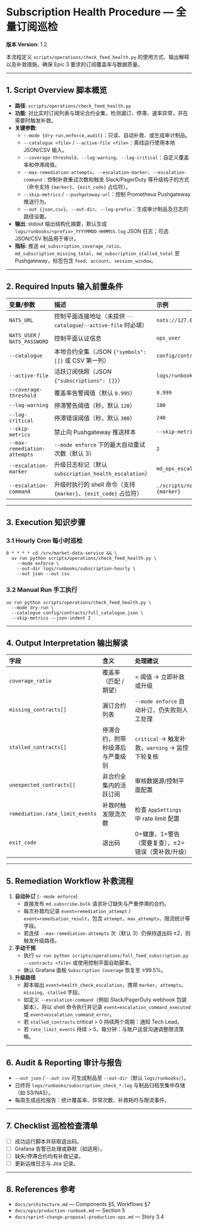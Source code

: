 # Subscription Health Procedure — 全量订阅巡检

**版本 Version:** 1.2

本流程定义 `scripts/operations/check_feed_health.py` 的使用方式、输出解释以及补救措施，确保 Epic 3 要求的订阅覆盖率与数据质量。

---

## 1. Script Overview 脚本概览

- **路径**: `scripts/operations/check_feed_health.py`
- **功能**: 对比实时订阅列表与理论合约全集，检测漏订、停滞、速率异常，并在需要时触发补救。
- **关键参数**:
  - `--mode {dry-run,enforce,audit}`：只读、自动补救、或生成审计制品。
  - `--catalogue <file>` / `--active-file <file>`：离线运行使用本地 JSON/CSV 输入。
  - `--coverage-threshold`、`--lag-warning`、`--lag-critical`：自定义覆盖率和停滞阈值。
  - `--max-remediation-attempts`、`--escalation-marker`、`--escalation-command`：控制补救重试次数和触发 Slack/PagerDuty 等升级钩子的方式（命令支持 `{marker}`、`{exit_code}` 占位符）。
  - `--skip-metrics` / `--pushgateway-url`：控制 Prometheus Pushgateway 推送行为。
  - `--out {json,csv}`、`--out-dir`、`--log-prefix`：生成审计制品及日志的路径设置。
- **输出**: stdout 输出结构化摘要，默认生成 `logs/runbooks/<prefix>_YYYYMMDD-HHMMSS.log` JSON 日志；可选 JSON/CSV 制品用于审计。
- **指标**: 推送 `md_subscription_coverage_ratio`、`md_subscription_missing_total`、`md_subscription_stalled_total` 至 Pushgateway，标签包含 `feed`、`account`、`session_window`。

---

## 2. Required Inputs 输入前置条件

| 变量/参数 | 描述 | 示例 |
| :--- | :--- | :--- |
| `NATS_URL` | 控制平面连接地址（未提供 `--catalogue`/`--active-file` 时必填） | `nats://127.0.0.1:4222` |
| `NATS_USER` / `NATS_PASSWORD` | 控制平面认证信息 | `ops_user` |
| `--catalogue` | 本地合约全集（JSON `{"symbols": []}` 或 CSV 第一列） | `config/contracts/full_catalogue.json` |
| `--active-file` | 活跃订阅快照（JSON `{"subscriptions": []}`） | `logs/runbooks/subscriptions_live.json` |
| `--coverage-threshold` | 覆盖率告警阈值（默认 `0.995`） | `0.999` |
| `--lag-warning` | 停滞警告阈值（秒，默认 `120`） | `180` |
| `--lag-critical` | 停滞错误阈值（秒，默认 `300`） | `240` |
| `--skip-metrics` | 禁止向 Pushgateway 推送样本 | `--skip-metrics` |
| `--max-remediation-attempts` | `--mode enforce` 下的最大自动重试次数（默认 3） | `2` |
| `--escalation-marker` | 升级日志标记（默认 `subscription_health_escalation`） | `md_ops_escalation` |
| `--escalation-command` | 升级时执行的 shell 命令（支持 `{marker}`、`{exit_code}` 占位符） | `./scripts/notify_slack.sh --tag {marker}` |

---

## 3. Execution 知识步骤

### 3.1 Hourly Cron 每小时巡检

```
0 * * * * cd /srv/market-data-service && \
  uv run python scripts/operations/check_feed_health.py \
    --mode enforce \
    --out-dir logs/runbooks/subscription-hourly \
    --out json --out csv
```

### 3.2 Manual Run 手工执行

```
uv run python scripts/operations/check_feed_health.py \
  --mode dry-run \
  --catalogue config/contracts/full_catalogue.json \
  --skip-metrics --json-indent 2
```

---

## 4. Output Interpretation 输出解读

| 字段 | 含义 | 处理建议 |
| :--- | :--- | :--- |
| `coverage_ratio` | 覆盖率（匹配 / 期望） | < 阈值 → 立即补救或升级 |
| `missing_contracts[]` | 漏订合约列表 | `--mode enforce` 自动补订，仍失败则人工处理 |
| `stalled_contracts[]` | 停滞合约，附带秒级滞后与严重级别 | `critical` → 触发补救，`warning` → 监控下轮复核 |
| `unexpected_contracts[]` | 非合约全集内的活跃订阅 | 审核数据源/控制平面配置 |
| `remediation.rate_limit_events` | 补救时触发限流次数 | 检查 `AppSettings` 中 rate limit 配置 |
| `exit_code` | 退出码 | 0=健康，1=警告（需要复查），≥2=错误（需补救/升级） |

---

## 5. Remediation Workflow 补救流程

1. **自动补订** (`--mode enforce`)
   - 直接发布 `md.subscribe.bulk` 请求补订缺失与严重停滞的合约。
   - 每次补救均记录 `event=remediation_attempt` / `event=remediation_result`，包含 `attempt`、`max_attempts`、限流统计等字段。
   - 若连续 `--max-remediation-attempts` 次（默认 3）仍保持退出码 ≥2，则触发升级路径。
2. **手动干预**
   - 执行 `uv run python scripts/operations/full_feed_subscription.py --contracts <file>` 或使用控制平面自助脚本。
   - 确认 Grafana 面板 `Subscription Coverage` 恢复至 ≥99.5%。
3. **升级路径**
   - 脚本输出 `event=health_check_escalation`，携带 `marker`、`attempts`、`missing`、`stalled` 字段。
   - 如定义 `--escalation-command`（例如 Slack/PagerDuty webhook 包装脚本），将以 shell 命令执行并记录 `event=escalation_command_executed` 或 `event=escalation_command_error`。
   - 若 `stalled_contracts` critical > 0 持续两个周期：通知 Tech Lead。
   - 若 `rate_limit_events` 持续 > 5，每分钟：与账户运营沟通调整限流策略。

---

## 6. Audit & Reporting 审计与报告

- `--out json` / `--out csv` 可生成制品至 `--out-dir`（默认 `logs/runbooks/`）。
- 日终将 `logs/runbooks/subscription_check_*.log` 与制品归档至集中存储（如 S3/NAS）。
- 每周生成巡检报告：统计覆盖率、异常次数、补救耗时与限流事件。

---

## 7. Checklist 巡检检查清单

- [ ] 成功运行脚本并获取退出码。
- [ ] Grafana 告警已处理或静默（如适用）。
- [ ] 缺失/停滞合约均有补救记录。
- [ ] 更新运维日志与 Jira 记录。

---

## 8. References 参考

- `docs/architecture.md` — Components §5, Workflows §7
- `docs/ops/production-runbook.md` — Section 5
- `docs/sprint-change-proposal-production-ops.md` — Story 3.4
